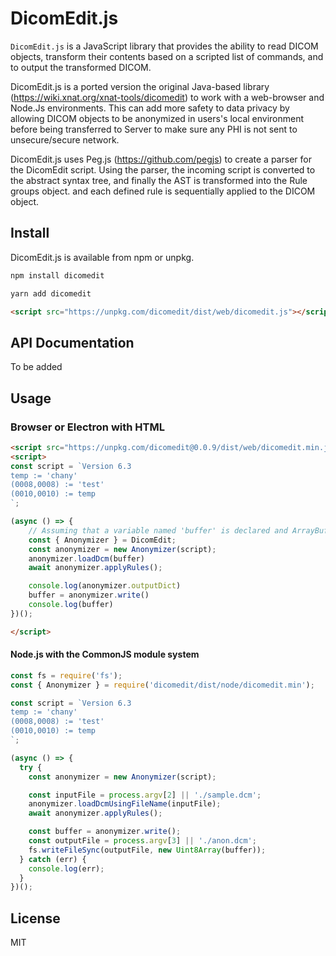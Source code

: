 # DicomEdit.js

`DicomEdit.js` is a JavaScript library that provides the ability to read DICOM objects, transform their contents based on a scripted list of commands, and to output the transformed DICOM.

DicomEdit.js is a ported version the original Java-based library (https://wiki.xnat.org/xnat-tools/dicomedit) to work with a web-browser and Node.Js environments. This can add more safety to data privacy by allowing DICOM objects to be anonymized in users's local environment before being transferred to Server to make sure any PHI is not sent to unsecure/secure network.

DicomEdit.js uses Peg.js (https://github.com/pegjs) to create a parser for the DicomEdit script. Using the parser, the incoming script is converted to the abstract syntax tree, and finally the AST is transformed into the Rule groups object. and each defined rule is sequentially applied to the DICOM object.


## Install
DicomEdit.js is available from npm or unpkg.
```javascript
npm install dicomedit
```
```javascript
yarn add dicomedit
```
```html
<script src="https://unpkg.com/dicomedit/dist/web/dicomedit.js"></script>
```

## API Documentation
To be added

## Usage

### Browser or Electron with HTML
```html
<script src="https://unpkg.com/dicomedit@0.0.9/dist/web/dicomedit.min.js"></script>
<script>
const script = `Version 6.3
temp := 'chany'
(0008,0008) := 'test'
(0010,0010) := temp
`;

(async () => {
    // Assuming that a variable named 'buffer' is declared and ArrayBuffer type of the dcm image is assigned to the variable. (Please refer to https://github.com/WoonchanCho/dicomedit/blob/master/examples/web-example.html for the ArrayBuffer assignment. )
    const { Anonymizer } = DicomEdit;
    const anonymizer = new Anonymizer(script);
    anonymizer.loadDcm(buffer)
    await anonymizer.applyRules();

    console.log(anonymizer.outputDict)
    buffer = anonymizer.write()
    console.log(buffer)
})();

</script>
```

#### Node.js with the CommonJS module system
```javascript
const fs = require('fs');
const { Anonymizer } = require('dicomedit/dist/node/dicomedit.min');

const script = `Version 6.3
temp := 'chany'
(0008,0008) := 'test'
(0010,0010) := temp
`;

(async () => {
  try {
    const anonymizer = new Anonymizer(script);

    const inputFile = process.argv[2] || './sample.dcm';
    anonymizer.loadDcmUsingFileName(inputFile);
    await anonymizer.applyRules();

    const buffer = anonymizer.write();
    const outputFile = process.argv[3] || './anon.dcm';
    fs.writeFileSync(outputFile, new Uint8Array(buffer));
  } catch (err) {
    console.log(err);
  }
})();

```

## License

MIT